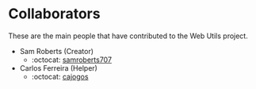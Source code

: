 # Collaborators

These are the main people that have contributed to the Web Utils project.

- Sam Roberts (Creator)
  - :octocat: [samroberts707](https://github.com/samroberts707)
- Carlos Ferreira (Helper)
  - :octocat: [cajogos](https://github.com/cajogos)
